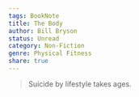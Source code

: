 ```yaml
---
tags: BookNote
title: The Body
author: Bill Bryson
status: Unread
category: Non-Fiction
genre: Physical Fitness
share: true
---
```



 > 
 > Suicide by lifestyle takes ages.
